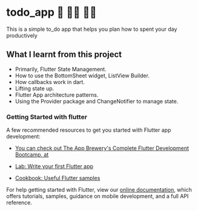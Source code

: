 # todo_app 🙏 ️🏋️‍♂ ️👨‍💻

This is a simple to_do app that helps you plan how to spent your day productively

## What I learnt from this project
- Primarily, Flutter State Management.
- How to use the BottomSheet widget, ListView Builder.
- How callbacks work in dart.
- Lifting state up.
- Flutter App architecture patterns.
- Using the Provider package and ChangeNotifier to manage state.

### Getting Started with flutter

A few recommended resources to get you started with Flutter app development:

- [You can check out The App Brewery's Complete Flutter Development Bootcamp, at](www.appbrewery.co)

- [Lab: Write your first Flutter app](https://flutter.dev/docs/get-started/codelab)
- [Cookbook: Useful Flutter samples](https://flutter.dev/docs/cookbook)

For help getting started with Flutter, view our
[online documentation](https://flutter.dev/docs), which offers tutorials,
samples, guidance on mobile development, and a full API reference.
